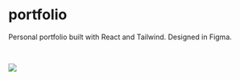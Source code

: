 # portfolio
Personal portfolio built with React and Tailwind. Designed in Figma.

<br>

![](./portfolio.gif)